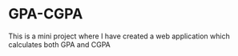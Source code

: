 # GPA-CGPA
This is a mini project where I have created a web application which calculates both GPA and CGPA
